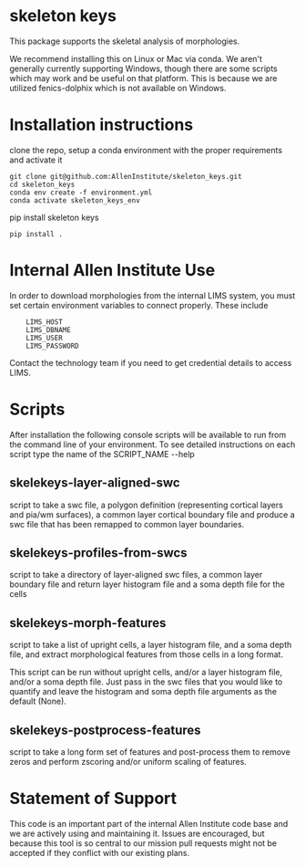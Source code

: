 # skeleton keys

This package supports the skeletal analysis of morphologies.

We recommend installing this on Linux or Mac via conda. We aren't generally currently supporting Windows, though there are some scripts which may work and be useful on that platform. This is because we are utilized fenics-dolphix which is not available on Windows. 

Installation instructions
=========================

clone the repo, setup a conda environment with the proper requirements and activate it

    git clone git@github.com:AllenInstitute/skeleton_keys.git
    cd skeleton_keys
    conda env create -f environment.yml
    conda activate skeleton_keys_env

pip install skeleton keys

    pip install .

Internal Allen Institute Use
============================
In order to download morphologies from the internal LIMS system, you must set certain environment variables to connect properly.  These include

        LIMS_HOST
        LIMS_DBNAME
        LIMS_USER
        LIMS_PASSWORD

Contact the technology team if you need to get credential details to access LIMS.

Scripts
=======
After installation the following console scripts will be available to run from the command line of your environment. To see detailed instructions on each script type the name of the SCRIPT_NAME --help

skelekeys-layer-aligned-swc
----------------------------
script to take a swc file, a polygon definition (representing cortical layers and pia/wm surfaces), a common layer cortical boundary file and produce a swc file that has been remapped to common layer boundaries.

skelekeys-profiles-from-swcs
--------------------------------
script to take a directory of layer-aligned swc files, a common layer boundary file and return layer histogram file and a soma depth file for the cells

skelekeys-morph-features
----------------------------
script to take a list of upright cells, a layer histogram file, and a soma depth file, and extract morphological features from those cells in a long format.

This script can be run without upright cells, and/or a layer histogram file, and/or a soma depth file. Just pass in the swc files that you would like to quantify and leave the histogram and soma depth file arguments as the default (None).

skelekeys-postprocess-features
------------------------------
script to take a long form set of features and post-process them to remove zeros and perform zscoring and/or uniform scaling of features.

Statement of Support
====================
This code is an important part of the internal Allen Institute code base and we are actively using and maintaining it. Issues are encouraged, but because this tool is so central to our mission pull requests might not be accepted if they conflict with our existing plans.






